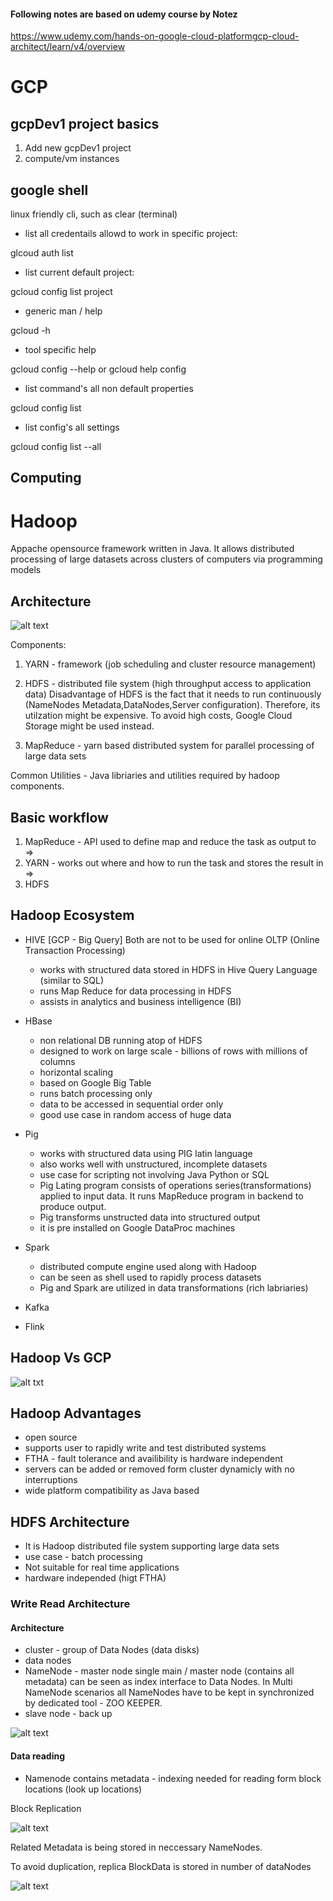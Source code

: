 #### Following notes are based on udemy course by Notez
https://www.udemy.com/hands-on-google-cloud-platformgcp-cloud-architect/learn/v4/overview

# GCP 

##  gcpDev1 project basics

1. Add new  gcpDev1 project
2. compute/vm instances

## google shell

linux friendly cli, such as clear (terminal)

- list all credentails allowd to work in specific project:

glcoud auth list

- list current default project:

gcloud config list project

- generic man / help 

gcloud -h

- tool specific help 

gcloud config --help
or
gcloud help config

- list command's all non default properties

gcloud config list

- list config's all settings

gcloud config list --all

## Computing












# Hadoop

Appache opensource framework written in Java. It allows distributed processing of large datasets
across clusters of computers via programming models

## Architecture

![alt text](https://github.com/szczepanski/cloud-gcp/blob/master/media/architecture.png)

Components:

1. YARN - framework (job scheduling and cluster resource management)
2. HDFS - distributed file system (high throughput access to application data)
Disadvantage of HDFS is the fact that it needs to run continuously (NameNodes Metadata,DataNodes,Server configuration).
Therefore, its utilzation might be expensive. 
To avoid high costs, Google Cloud Storage might be used instead.

3. MapReduce -  yarn based distributed system for parallel processing of large data sets 

Common Utilities - Java libriaries and utilities required by hadoop components.

## Basic workflow

1. MapReduce - API used to define map and reduce the task as output to => 
2. YARN - works out where and how to run the task and stores the result in => 
3. HDFS

## Hadoop Ecosystem

- HIVE [GCP - Big Query]
Both are not to be used for online OLTP (Online Transaction Processing)
  - works with structured data stored in HDFS in Hive Query Language (similar to SQL)
  - runs Map Reduce for data processing in HDFS
  - assists in analytics and business intelligence (BI)

- HBase
  - non relational DB running atop of HDFS
  - designed to work on large scale - billions of rows with millions of columns
  - horizontal scaling
  - based on Google Big Table
  - runs batch processing only
  - data to be accessed in sequential order only 
  - good use case in random access of huge data
  
- Pig
  - works with structured data using PIG latin language
  - also works well with unstructured, incomplete datasets
  - use case for scripting not involving Java Python or SQL
  - Pig Lating program consists of operations series(transformations) applied to input data. 
  It runs MapReduce program in backend to produce output.
  - Pig transforms unstructed data into structured output
  - it is pre installed on Google DataProc machines
  

- Spark
  - distributed compute engine used along with Hadoop
  - can be seen as shell used to rapidly process datasets
  - Pig and Spark are utilized in data transformations (rich labriaries)
- Kafka
- Flink 

## Hadoop Vs GCP
![alt txt](https://github.com/szczepanski/cloud-gcp/blob/master/media/hadoopVSgcp.png)


## Hadoop Advantages

- open source
- supports user to rapidly write and test distributed systems
- FTHA - fault tolerance and availibility is hardware independent
- servers can be added or removed form cluster dynamicly with no interruptions
- wide platform compatibility as Java based

## HDFS Architecture

- It is Hadoop distributed file system supporting large data sets
- use case - batch processing
- Not suitable for real time applications 
- hardware independed (higt FTHA)

### Write Read Architecture 

#### Architecture

- cluster - group of Data Nodes (data disks)
- data nodes
- NameNode - master node single main / master node (contains all metadata) can be seen as index interface to Data Nodes.
In Multi NameNode scenarios all NameNodes have to be kept in synchronized by dedicated tool - ZOO KEEPER. 
- slave node - back up

![alt text](https://github.com/szczepanski/cloud-gcp/blob/master/media/hdfs%20arch.png)

#### Data reading 
- Namenode contains metadata - indexing needed for reading form block locations (look up locations)

Block Replication

![alt text](https://github.com/szczepanski/cloud-gcp/blob/master/media/block%20replication.png)

Related Metadata is being stored in neccessary NameNodes. 

To avoid duplication, replica BlockData is stored in number of dataNodes

![alt text](https://github.com/szczepanski/cloud-gcp/blob/master/media/replication.png)
















